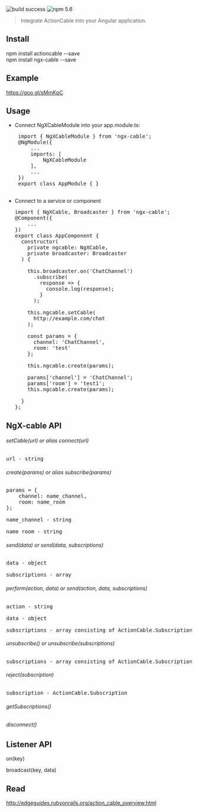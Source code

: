 ![build success](https://img.shields.io/teamcity/codebetter/bt428.svg)
![npm 5.6](https://img.shields.io/npm/v/npm.svg)

> Integrate ActionCable into your Angular application.

Install
-----------------------------------
npm install actioncable --save<br>
npm install ngx-cable --save

Example
-----------------------------------
https://goo.gl/sMmKpC

Usage
-----------------------------------

 - Connect NgXCableModule into your app.module.ts:
    <pre>
    import { NgXCableModule } from 'ngx-cable';
    @NgModule({
        ...
        imports: [
            NgXCableModule
        ],
        ...
    })
    export class AppModule { }
    </pre>

 -  Connect to a service or component
    <pre>
    import { NgXCable, Broadcaster } from 'ngx-cable';
    @Component({
        ...
    })
    export class AppComponent {
      constructor(
        private ngcable: NgXCable,
        private broadcaster: Broadcaster
      ) {
                  
        this.broadcaster.on('ChatChannel')
          .subscribe(
            response => {
              console.log(response);
            }
          );
          
        this.ngcable.setCable(
          http://example.com/chat
        );
        
        const params = {
          channel: 'ChatChannel',
          room: 'test'
        };
          
        this.ngcable.create(params);
        
        params['channel'] = 'ChatChannel';
        params['room'] = 'test1';
        this.ngcable.create(params);
        
      }
    };
    </pre>
    
NgX-cable API
-----------------------------------
###### setCable(url) or alias connect(url)
<pre>
url - string
</pre>

###### create(params) or alias subscribe(params)<br>
<pre>
params = {
    channel: name_channel,
    room: name_room
};<br>
name_channel - string<br>
name_room - string
</pre>

###### send(data) or send(data, subscriptions)<br>
<pre>
data - object<br>
subscriptions - array
</pre>

###### perform(action, data) or send(action, data, subscriptions)<br>
<pre>
action - string<br>
data - object<br>
subscriptions - array consisting of ActionCable.Subscription
</pre>

###### unsubscribe() or unsubscribe(subscriptions)<br>
<pre>
subscriptions - array consisting of ActionCable.Subscription
</pre>

###### reject(subscription)<br>
<pre>
subscription - ActionCable.Subscription
</pre>

###### getSubscriptions()

###### disconnect()

Listener API
-----------------------------------

on(key)

broadcast(key, data)

Read
-----------------------------------
http://edgeguides.rubyonrails.org/action_cable_overview.html
